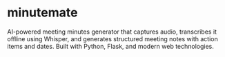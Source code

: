 # minutemate
AI-powered meeting minutes generator that captures audio, transcribes it offline using Whisper, and generates structured meeting notes with action items and dates. Built with Python, Flask, and modern web technologies.
